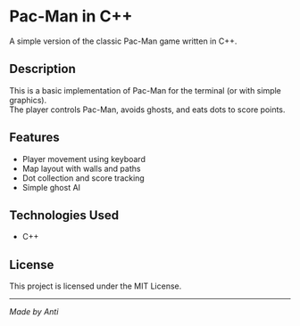 # Pac-Man in C++

A simple version of the classic Pac-Man game written in C++.

## Description

This is a basic implementation of Pac-Man for the terminal (or with simple graphics).  
The player controls Pac-Man, avoids ghosts, and eats dots to score points.

## Features

- Player movement using keyboard
- Map layout with walls and paths
- Dot collection and score tracking
- Simple ghost AI

## Technologies Used

- C++

## License

This project is licensed under the MIT License.

---

*Made by Anti* 
